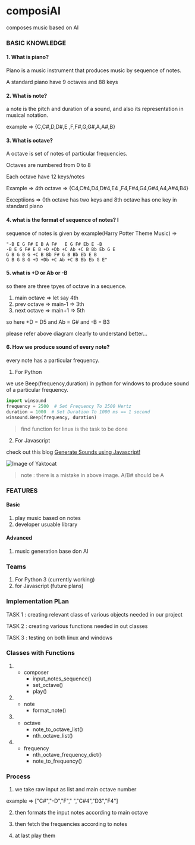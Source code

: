 # composiAI
composes music based on AI

### BASIC KNOWLEDGE

#### 1. What is piano?
   
   Piano is a music instrument that produces music by sequence of notes.
   
   A standard piano have 9 octaves and 88 keys
   
#### 2. What is note?

   a note is the pitch and duration of a sound, and also its representation in musical notation.
   
   example => {C,C#,D,D#,E ,F,F#,G,G#,A,A#,B}

#### 3. What is octave?

   A octave is set of notes of particular frequencies.
   
   Octaves are numbered from 0 to 8
   
   Each octave have 12 keys/notes
   
   Example => 4th octave => {C4,C#4,D4,D#4,E4 ,F4,F#4,G4,G#4,A4,A#4,B4}
   
   Exceptiions => 0th octave has two keys and 8th octave has one key in standard piano
   
#### 4. what is the format of sequence of notes? I
   
   sequence of notes is given by example(Harry Potter Theme Music) => 
   ```
   "-B E G F# E B A F#   E G F# Eb E -B
-B E G F# E B +D +Db +C Ab +C B Bb Eb G E
G B G B G +C B Bb F# G B Bb Eb E B
G B G B G +D +Db +C Ab +C B Bb Eb G E" 
```
#### 5. what is +D or Ab or -B

so there are three tpyes of octave in a sequence.
1. main octave => let say 4th
2. prev octave => main-1 => 3th
3. next octave => main+1 => 5th

so here +D = D5 and Ab = G# and -B = B3

please refer above diagram clearly to understand better...

#### 6. How we produce sound of every note?

every note has a particular frequency.

1. For Python

we use Beep(frequency,duration) in python for windows to produce sound of a particular frequency.

```python
import winsound
frequency = 2500  # Set Frequency To 2500 Hertz
duration = 1000  # Set Duration To 1000 ms == 1 second
winsound.Beep(frequency, duration)

```

> find function for linux is the task to be done 

2. For Javascript

check out this blog [Generate Sounds using Javascript!](http://marcgg.com/blog/2016/11/01/javascript-audio/)

![Image of Yaktocat](https://musicmotivated.com/wp-content/uploads/2014/06/piano-guitar-bass-frequency-chart-88-keys-pitches.jpg)

> note : there is a mistake in above image. A/B# should be A

### FEATURES
#### Basic
1. play music based on notes
2. developer usuable library

#### Advanced
1. music generation base don AI

### Teams

1. For Python 3 (currently working)
2. for Javascript (future plans)

### Implementation PLan

TASK 1 : creating relevant class of various objects needed in our project

TASK 2 : creating various functions needed in out classes

TASK 3 : testing on both linux and windows

### Classes with Functions

1. - composer
     - input_notes_sequence()
     - set_octave()
     - play()
2. - note
     - format_note()
3. - octave
     - note_to_octave_list()
     - nth_octave_list()
4. - frequency
     - nth_octave_frequency_dict()
     - note_to_frequency()

### Process

1. we take raw input as list and main octave number

example => ["C#","-D","F"," ","C#4","D3","F4"]

2. then formats the input notes according to main octave

3. then fetch the frequencies according to notes

4. at last play them
